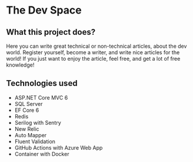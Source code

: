 # The Dev Space
## What this project does?
Here you can write great technical or non-technical articles, about the dev world. Register yourself, become a writer, and write nice articles for the world!
If you just want to enjoy the article, feel free, and get a lot of free knowledge!

## Technologies used
- ASP.NET Core MVC 6
- SQL Server
- EF Core 6
- Redis
- Serilog with Sentry
- New Relic
- Auto Mapper
- Fluent Validation
- GitHub Actions with Azure Web App
- Container with Docker
